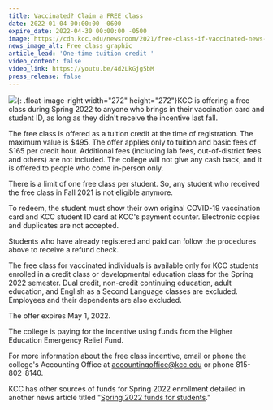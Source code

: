 ```yaml
---
title: Vaccinated? Claim a FREE class
date: 2022-01-04 00:00:00 -0600
expire_date: 2022-04-30 00:00:00 -0500
image: https://cdn.kcc.edu/newsroom/2021/free-class-if-vaccinated-news-580x630.jpg
news_image_alt: Free class graphic
article_lead: 'One-time tuition credit '
video_content: false
video_link: https://youtu.be/4d2LkGjg5bM
press_release: false
---
```

![](https://cdn.kcc.edu/newsroom/2021/free-class-if-vaccinated-news-272x272.jpg){: .float-image-right width="272" height="272"}KCC is offering a free class during Spring 2022 to anyone who brings in their vaccination card and student ID, as long as they didn't receive the incentive last fall.&nbsp;

The free class is offered as a tuition credit at the time of registration. The maximum value is $495. The offer applies only to tuition and basic fees of $165 per credit hour. Additional fees (including lab fees, out-of-district fees and others) are not included. The college will not give any cash back, and it is offered to people who come in-person only.

There is a limit of one free class per student. So, any student who received the free class in Fall 2021 is not eligible anymore.

To redeem, the student must show their own original COVID-19 vaccination card and KCC student ID card at KCC's payment counter. Electronic copies and duplicates are not accepted.

Students who have already registered and paid can follow the procedures above to receive a refund check.

The free class for vaccinated individuals is available only for KCC students enrolled in a credit class or developmental education class for the Spring 2022 semester. Dual credit, non-credit continuing education, adult education, and English as a Second Language classes are excluded. Employees and their dependents are also excluded.

The offer expires May 1, 2022.

The college is paying for the incentive using funds from the Higher Education Emergency Relief Fund.

For more information about the free class incentive, email or phone the college's Accounting Office at [accountingoffice@kcc.edu](mailto:accountingoffice@kcc.edu) or phone 815-802-8140.

KCC has other sources of funds for Spring 2022 enrollment detailed in another news article titled "[Spring 2022 funds for students](/archive/2021/12/17/spring-2022-funds-for-students/)."
